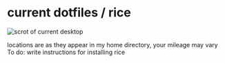# current dotfiles / rice
![scrot of current desktop](http://i.imgur.com/qfKL82l.png "It never actually looks this clean")

locations are as they appear in my home directory, your mileage may vary
To do: write instructions for installing rice
